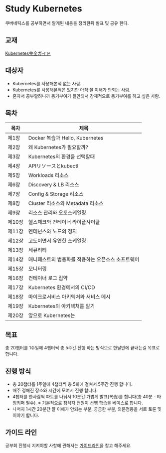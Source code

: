 # Study Kubernetes

쿠버네틱스를 공부하면서 알게된 내용을 정리한뒤 발표 및 공유 한다.

## 교재
[Kubernetes完全ガイド](https://www.amazon.co.jp/Kubernetes%E5%AE%8C%E5%85%A8%E3%82%AC%E3%82%A4%E3%83%89-impress-top-gear-%E9%9D%92%E5%B1%B1/dp/4295004804/ref=sr_1_1?adgrpid=56185614193&gclid=CjwKCAiA98TxBRBtEiwAVRLquyC0AGO9E1gUzjxCQFkdIB72mhtUs87u7-wG89v-eaMnmqhD6oqxiBoCM7IQAvD_BwE&hvadid=338567997347&hvdev=c&hvlocphy=1009280&hvnetw=g&hvqmt=e&hvrand=8537968525791593051&hvtargid=aud-758806828536%3Akwd-578789915923&hydadcr=27269_11561183&jp-ad-ap=0&keywords=kubernetes+%E5%AE%8C%E5%85%A8%E3%82%AC%E3%82%A4%E3%83%89&qid=1580290811&sr=8-1)


## 대상자

- Kubernetes를 사용해본적 없는 사람.
- Kubernetes를 사용해본적은 있지만 아직 잘 이해가 안되는 사람.
- 혼자서 공부할려니까 동기부여가 잘안되서 강제적으로 동기부여를 하고 싶은 사람.

## 목차

|목차| 제목|
|---|--------|
|제1장| Docker 복습과 Hello, Kubernetes |
|제2장| 왜 Kubernetes가 필요할까? |
|제3장| Kubernetes의 환경을 선택할때|
|제4장| APIリソースとkubectl|
|제5장| Workloads 리소스|
|제6장| Discovery & LB 리소스|
|제7장| Config & Storage 리소스|
|제8장| Cluster 리소스와 Metadata 리소스|
|제9장| 리소스 관리와 오토스케일링|
|제10장| 헬스체크와 컨테이너 라이플사이클|
|제11장| 멘테넌스와 노드의 정지|
|제12장| 고도이면서 유연한 스케일링|
|제13장| 세큐리티|
|제14장| 매니페스트의 범용화를 적용하는 오픈소스 소프트웨어|
|제15장| 모니터링|
|제16장| 컨테이너 로그 집약|
|제17장| Kubernetes 환경에서의 CI/CD|
|제18장| 마이크로서비스 아키텍처와 서비스 메시|
|제19장| Kubernetes의 아키텍처를 알기|
|제20장| 앞으로 Kubernetes는 |

## 목표

총 20챕터를 1주일에 4챕터씩 총 5주간 진행 하는 방식으로 한달안에 끝내는걸 목표로 합니다.

## 진행 방식
- 총 20챕터를 1주일에 4챕터씩 총 5회에 걸쳐서 5주간 진행 합니다.
- 매주 정해진 장소와 시간에 모여서 진행 합니다.
- 4챕터를 한사람씩 파트를 나눠서 10분간 가볍게 발표(복습)를 합니다(총 40분 - 타임키퍼 필수).
※ 기본적으로 참석자 전원이 선행 학습을 베이스로 합니다.
- 나머지 1시간 20분간 잘 이해가 안되는 부분, 궁금한 부분, 의문점등을 서로 토론 및 이야기 합니다.

## 가이드 라인

공부회 진행시 지켜야할 사항에 관해서는 [가이드라인](./guideline.md)을 참고 해주세요.

